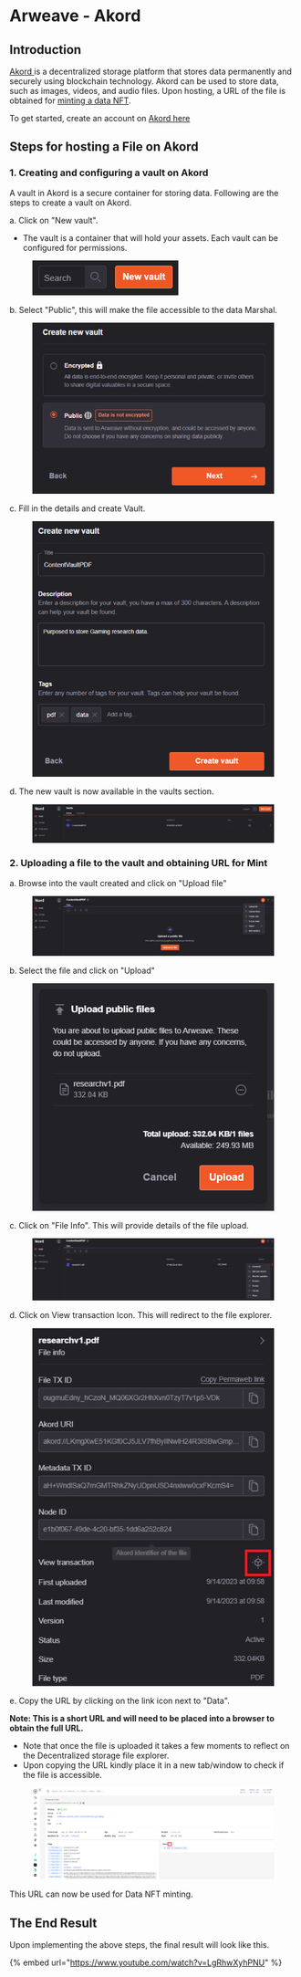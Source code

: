 # Arweave - Akord

## Introduction

[Akord ](https://akord.com/)is a decentralized storage platform that stores data permanently and securely using blockchain technology. Akord can be used to store data, such as images, videos, and audio files. Upon hosting, a URL of the file is obtained for [minting a data NFT](../../product/data-dex/minting-a-data-nft/).

To get started, create an account on [Akord here](https://akord.com/)

## Steps for hosting a File on Akord

### **1. Creating and configuring a vault on Akord**

A vault in Akord is a secure container for storing data. Following are the steps to create a vault on Akord.

&#x20;a. Click on "New vault".

* The vault is a container that will hold your assets. Each vault can be configured for permissions.

<figure><img src="../../.gitbook/assets/image (105).png" alt=""><figcaption></figcaption></figure>

&#x20;b. Select "Public", this will make the file accessible to the data Marshal.

<figure><img src="../../.gitbook/assets/image (106).png" alt=""><figcaption></figcaption></figure>

&#x20;c. Fill in the details and create Vault.

<figure><img src="../../.gitbook/assets/image (107).png" alt=""><figcaption></figcaption></figure>

&#x20;d. The new vault is now available in the vaults section.

<figure><img src="../../.gitbook/assets/image (108).png" alt=""><figcaption></figcaption></figure>

### **2. Uploading a file to the vault and obtaining URL for Mint**

&#x20;a. Browse into the vault created and click on "Upload file"

<figure><img src="../../.gitbook/assets/image (110).png" alt=""><figcaption></figcaption></figure>

&#x20;b. Select the file and click on "Upload"

<figure><img src="../../.gitbook/assets/image (111).png" alt=""><figcaption></figcaption></figure>

&#x20;c. Click on "File Info". This will provide details of the file upload.

<figure><img src="../../.gitbook/assets/image (112).png" alt=""><figcaption></figcaption></figure>

&#x20;d. Click on View transaction Icon. This will redirect to the file explorer.

<figure><img src="../../.gitbook/assets/image (113).png" alt=""><figcaption></figcaption></figure>

&#x20;e. Copy the URL by clicking on the link icon next to "Data".

**Note: This is a short URL and will need to be placed into a browser to obtain the full URL.**

* Note that once the file is uploaded it takes a few moments to reflect on the Decentralized storage file explorer.
* Upon copying the URL kindly place it in a new tab/window to check if the file is accessible.

<figure><img src="../../.gitbook/assets/image (115).png" alt=""><figcaption></figcaption></figure>

This URL can now be used for Data NFT minting.

## The End Result

Upon implementing the above steps, the final result will look like this.&#x20;

{% embed url="https://www.youtube.com/watch?v=LgRhwXyhPNU" %}
